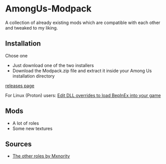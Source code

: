 # AmongUs-Modpack
A collection of already existing mods which are compatible with each other and tweaked to my liking.

## Installation
Chose one
- Just download one of the two installers
- Download the Modpack.zip file and extract it inside your Among Us installation directory

[releases page](https://github.com/JuliusKreutz/AmongUs-Modpack/releases)

For Linux (Proton) users: [Edit DLL overrides to load BepInEx into your game](https://bepinex.github.io/bepinex_docs/master/articles/advanced/steam_interop.html#protonwine)

## Mods
- A lot of roles
- Some new textures

## Sources
- [The other roles by Mxnority](https://amodsus.com/resources/the-other-roles.88/)
